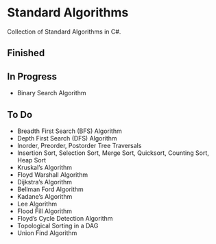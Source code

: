 
# Standard Algorithms

Collection of Standard Algorithms in C#.

## Finished

## In Progress

 - Binary Search Algorithm

## To Do

 - Breadth First Search (BFS) Algorithm
 - Depth First Search (DFS) Algorithm
 - Inorder, Preorder, Postorder Tree Traversals
 - Insertion Sort, Selection Sort, Merge Sort, Quicksort, Counting Sort, Heap Sort
 - Kruskal’s Algorithm
 - Floyd Warshall Algorithm
 - Dijkstra’s Algorithm
 - Bellman Ford Algorithm
 - Kadane’s Algorithm
 - Lee Algorithm
 - Flood Fill Algorithm
 - Floyd’s Cycle Detection Algorithm
 - Topological Sorting in a DAG
 - Union Find Algorithm